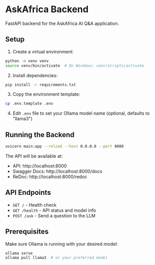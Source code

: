 # AskAfrica Backend

FastAPI backend for the AskAfrica AI Q&A application.

## Setup

1. Create a virtual environment:
```bash
python -m venv venv
source venv/bin/activate  # On Windows: venv\Scripts\activate
```

2. Install dependencies:
```bash
pip install -r requirements.txt
```

3. Copy the environment template:
```bash
cp .env.template .env
```

4. Edit `.env` file to set your Ollama model name (optional, defaults to "llama3")

## Running the Backend

```bash
uvicorn main:app --reload --host 0.0.0.0 --port 8000
```

The API will be available at:
- API: http://localhost:8000
- Swagger Docs: http://localhost:8000/docs
- ReDoc: http://localhost:8000/redoc

## API Endpoints

- `GET /` - Health check
- `GET /health` - API status and model info
- `POST /ask` - Send a question to the LLM

## Prerequisites

Make sure Ollama is running with your desired model:
```bash
ollama serve
ollama pull llama3  # or your preferred model
``` 